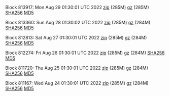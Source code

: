 Block 813917: Mon Aug 29 01:30:01 UTC 2022 [zip](https://files.01coin.io/mainnet/2022-08-29/bootstrap.dat.zip) (285M) [gz](https://files.01coin.io/mainnet/2022-08-29/bootstrap.dat.tar.gz) (285M) [SHA256](https://files.01coin.io/mainnet/2022-08-29/sha256.txt) [MD5](https://files.01coin.io/mainnet/2022-08-29/md5.txt)

Block 813360: Sun Aug 28 01:30:02 UTC 2022 [zip](https://files.01coin.io/mainnet/2022-08-28/bootstrap.dat.zip) (285M) [gz](https://files.01coin.io/mainnet/2022-08-28/bootstrap.dat.tar.gz) (284M) [SHA256](https://files.01coin.io/mainnet/2022-08-28/sha256.txt) [MD5](https://files.01coin.io/mainnet/2022-08-28/md5.txt)

Block 812813: Sat Aug 27 01:30:01 UTC 2022 [zip](https://files.01coin.io/mainnet/2022-08-27/bootstrap.dat.zip) (285M) [gz](https://files.01coin.io/mainnet/2022-08-27/bootstrap.dat.tar.gz) (284M) [SHA256](https://files.01coin.io/mainnet/2022-08-27/sha256.txt) [MD5](https://files.01coin.io/mainnet/2022-08-27/md5.txt)

Block 812274: Fri Aug 26 01:30:01 UTC 2022 [zip](https://files.01coin.io/mainnet/2022-08-26/bootstrap.dat.zip) (285M) [gz](https://files.01coin.io/mainnet/2022-08-26/bootstrap.dat.tar.gz) (284M) [SHA256](https://files.01coin.io/mainnet/2022-08-26/sha256.txt) [MD5](https://files.01coin.io/mainnet/2022-08-26/md5.txt)

Block 811720: Thu Aug 25 01:30:01 UTC 2022 [zip](https://files.01coin.io/mainnet/2022-08-25/bootstrap.dat.zip) (285M) [gz](https://files.01coin.io/mainnet/2022-08-25/bootstrap.dat.tar.gz) (284M) [SHA256](https://files.01coin.io/mainnet/2022-08-25/sha256.txt) [MD5](https://files.01coin.io/mainnet/2022-08-25/md5.txt)

Block 811167: Wed Aug 24 01:30:01 UTC 2022 [zip](https://files.01coin.io/mainnet/2022-08-24/bootstrap.dat.zip) (285M) [gz](https://files.01coin.io/mainnet/2022-08-24/bootstrap.dat.tar.gz) (284M) [SHA256](https://files.01coin.io/mainnet/2022-08-24/sha256.txt) [MD5](https://files.01coin.io/mainnet/2022-08-24/md5.txt)
